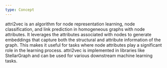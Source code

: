 ```yaml
---
type: Concept
---
```


attri2vec is an algorithm for node representation learning, node classification, and link prediction in homogeneous graphs with node attributes. It leverages the attributes associated with nodes to generate embeddings that capture both the structural and attribute information of the graph. This makes it useful for tasks where node attributes play a significant role in the learning process. attri2vec is implemented in libraries like StellarGraph and can be used for various downstream machine learning tasks.
